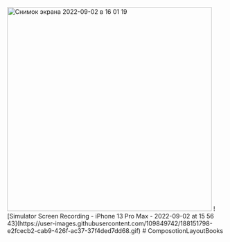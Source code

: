 <img width="472" alt="Снимок экрана 2022-09-02 в 16 01 19" src="https://user-images.githubusercontent.com/109849742/188151770-0a7df71e-d07f-441a-858f-f0e896b87963.png">
![Simulator Screen Recording - iPhone 13 Pro Max - 2022-09-02 at 15 56 43](https://user-images.githubusercontent.com/109849742/188151798-e2fcecb2-cab9-426f-ac37-37f4ded7dd68.gif)
# ComposotionLayoutBooks
